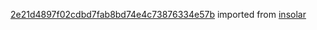 [2e21d4897f02cdbd7fab8bd74e4c73876334e57b](https://github.com/insolar/insolar/commit/2e21d4897f02cdbd7fab8bd74e4c73876334e57b) imported from [insolar](https://github.com/insolar/insolar)
